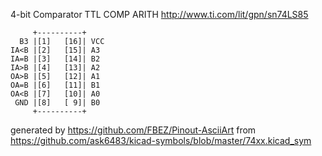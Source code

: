 4-bit Comparator
TTL COMP ARITH
http://www.ti.com/lit/gpn/sn74LS85


	     +----------+
	  B3 |[1]   [16]| VCC
	IA<B |[2]   [15]| A3
	IA=B |[3]   [14]| B2
	IA>B |[4]   [13]| A2
	OA>B |[5]   [12]| A1
	OA=B |[6]   [11]| B1
	OA<B |[7]   [10]| A0
	 GND |[8]   [ 9]| B0
	     +----------+


generated by https://github.com/FBEZ/Pinout-AsciiArt from https://github.com/ask6483/kicad-symbols/blob/master/74xx.kicad_sym